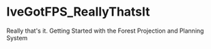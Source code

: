 # IveGotFPS_ReallyThatsIt
Really that's it. Getting Started with the Forest Projection and Planning System
